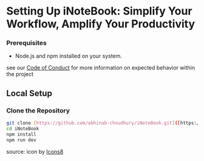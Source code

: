 # Setting Up iNoteBook: Simplify Your Workflow, Amplify Your Productivity

### Prerequisites

* Node.js and npm installed on your system.

see our [Code of Conduct](CODE-OF-CONDUCT.md) for more information on expected behavior within the project

## Local Setup

### Clone the Repository
```bash
git clone [https://github.com/abhinab-choudhury/iNoteBook.git]([https://github.com/abhinab-choudhury/iNoteBook.git)
cd iNoteBook
npm install
npm run dev
```

source:
 <a  href="https://icons8.com/"></a> icon by <a href="https://icons8.com">Icons8</a>
